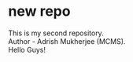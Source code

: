 # new repo
This is my second repository.
<br>
Author - Adrish Mukherjee (MCMS).
<br>
Hello Guys!
<br>
